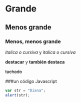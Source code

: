 # Grande
## Menos grande
### Menos, menos grande

*italica o cursiva* y _italica o cursiva_


**destacar** y  __tambièn destaca__

~~tachado~~

###un código Javascript

```javascript
var str = "Diana";
alert(str);
```